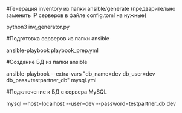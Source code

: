 #Генерация inventory из папки ansible/generate (предварительно заменить IP серверов в файле config.toml на нужные)

python3 inv_generator.py

#Подготовка серверов из папки ansible

ansible-playbook playbook_prep.yml

#Создание БД из папки ansible

ansible-playbook --extra-vars "db_name=dev db_user=dev db_pass=testpartner_db" mysql.yml

#Подключение к БД с сервера MySQL

mysql --host=localhost --user=dev --password=testpartner_db dev
